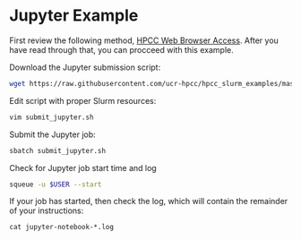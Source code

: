 # Jupyter Example
First review the following method, [HPCC Web Browser Access](https://hpcc.ucr.edu/manuals_linux-cluster_jobs.html#web-browser-access). After you have read through that, you can procceed with this example.

Download the Jupyter submission script:
```bash
wget https://raw.githubusercontent.com/ucr-hpcc/hpcc_slurm_examples/master/jupyter/submit_jupyter.sh
```

Edit script with proper Slurm resources:
```bash
vim submit_jupyter.sh
``` 

Submit the Jupyter job:
```bash
sbatch submit_jupyter.sh
```

Check for Jupyter job start time and log
```bash
squeue -u $USER --start
```

If your job has started, then check the log, which will contain the remainder of your instructions:
```
cat jupyter-notebook-*.log
```
